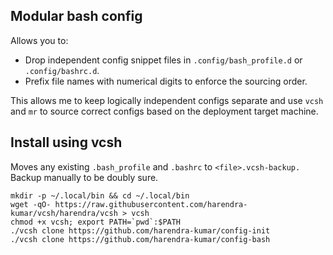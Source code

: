 ## Modular bash config

Allows you to:

* Drop independent config snippet files in
  ``.config/bash_profile.d`` or ``.config/bashrc.d``.
* Prefix file names with numerical digits to enforce the sourcing order.

This allows me to keep logically independent configs separate and use ``vcsh``
and ``mr`` to source correct configs based on the deployment target machine.

## Install using vcsh

Moves any existing ``.bash_profile`` and ``.bashrc`` to ``<file>.vcsh-backup.``
Backup manually to be doubly sure.

```
mkdir -p ~/.local/bin && cd ~/.local/bin
wget -qO- https://raw.githubusercontent.com/harendra-kumar/vcsh/harendra/vcsh > vcsh
chmod +x vcsh; export PATH=`pwd`:$PATH
./vcsh clone https://github.com/harendra-kumar/config-init
./vcsh clone https://github.com/harendra-kumar/config-bash
```

